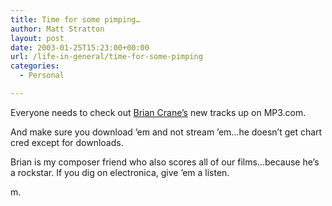 ```yaml
---
title: Time for some pimping…
author: Matt Stratton
layout: post
date: 2003-01-25T15:23:00+00:00
url: /life-in-general/time-for-some-pimping
categories:
  - Personal

---
```

Everyone needs to check out [Brian Crane&#8217;s][1] new tracks up on MP3.com.

And make sure you download &#8217;em and not stream &#8217;em&#8230;he doesn&#8217;t get chart cred except for downloads.

Brian is my composer friend who also scores all of our films&#8230;because he&#8217;s a rockstar. If you dig on electronica, give &#8217;em a listen.

m.

 [1]: http://artists.mp3s.com/artists/526/brian_crane.html